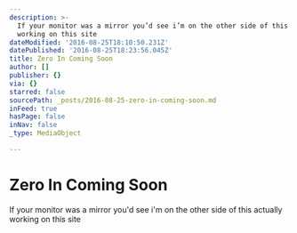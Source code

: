 ```yaml
---
description: >-
  If your monitor was a mirror you’d see i’m on the other side of this actually
  working on this site
dateModified: '2016-08-25T18:10:50.231Z'
datePublished: '2016-08-25T18:23:56.045Z'
title: Zero In Coming Soon
author: []
publisher: {}
via: {}
starred: false
sourcePath: _posts/2016-08-25-zero-in-coming-soon.md
inFeed: true
hasPage: false
inNav: false
_type: MediaObject

---
```

# Zero In Coming Soon

If your monitor was a mirror you'd see i'm on the other side of this actually working on this site
